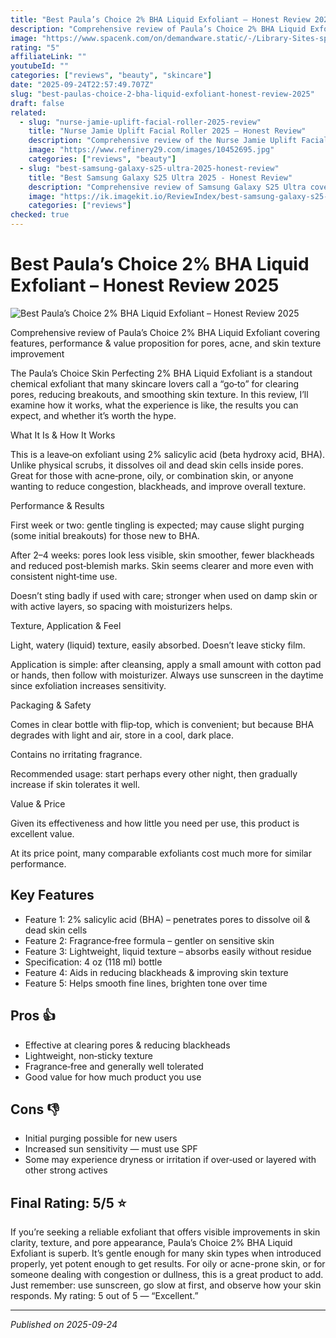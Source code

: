 ```yaml
---
title: "Best Paula’s Choice 2% BHA Liquid Exfoliant – Honest Review 2025"
description: "Comprehensive review of Paula’s Choice 2% BHA Liquid Exfoliant covering features, performance & value proposition for pores, acne, and skin texture improvement"
image: "https://www.spacenk.com/on/demandware.static/-/Library-Sites-spacenk-global/default/dw0b14bb80/paulas-choice-bha-liquid-exfoliant-review-space-nk.jpg"
rating: "5"
affiliateLink: ""
youtubeId: ""
categories: ["reviews", "beauty", "skincare"]
date: "2025-09-24T22:57:49.707Z"
slug: "best-paulas-choice-2-bha-liquid-exfoliant-honest-review-2025"
draft: false
related:
  - slug: "nurse-jamie-uplift-facial-roller-2025-review"
    title: "Nurse Jamie Uplift Facial Roller 2025 – Honest Review"
    description: "Comprehensive review of the Nurse Jamie Uplift Facial Roller covering features, performance, and value proposition."
    image: "https://www.refinery29.com/images/10452695.jpg"
    categories: ["reviews", "beauty"]
  - slug: "best-samsung-galaxy-s25-ultra-2025-honest-review"
    title: "Best Samsung Galaxy S25 Ultra 2025 - Honest Review"
    description: "Comprehensive review of Samsung Galaxy S25 Ultra covering features, performance, and value proposition for tech enthusiasts and everyday users."
    image: "https://ik.imagekit.io/ReviewIndex/best-samsung-galaxy-s25-ultra-2025-honest-review.jpg"
    categories: ["reviews"]
checked: true
---
```


# Best Paula’s Choice 2% BHA Liquid Exfoliant – Honest Review 2025

![Best Paula’s Choice 2% BHA Liquid Exfoliant – Honest Review 2025](https://www.spacenk.com/on/demandware.static/-/Library-Sites-spacenk-global/default/dw0b14bb80/paulas-choice-bha-liquid-exfoliant-review-space-nk.jpg)

 Comprehensive review of Paula’s Choice 2% BHA Liquid Exfoliant covering features, performance & value proposition for pores, acne, and skin texture improvement

The Paula’s Choice Skin Perfecting 2% BHA Liquid Exfoliant is a standout chemical exfoliant that many skincare lovers call a “go‑to” for clearing pores, reducing breakouts, and smoothing skin texture. In this review, I’ll examine how it works, what the experience is like, the results you can expect, and whether it’s worth the hype.

What It Is & How It Works

This is a leave‑on exfoliant using 2% salicylic acid (beta hydroxy acid, BHA). Unlike physical scrubs, it dissolves oil and dead skin cells inside pores. Great for those with acne‑prone, oily, or combination skin, or anyone wanting to reduce congestion, blackheads, and improve overall texture.

Performance & Results

First week or two: gentle tingling is expected; may cause slight purging (some initial breakouts) for those new to BHA.

After 2–4 weeks: pores look less visible, skin smoother, fewer blackheads and reduced post‑blemish marks. Skin seems clearer and more even with consistent night‑time use.

Doesn’t sting badly if used with care; stronger when used on damp skin or with active layers, so spacing with moisturizers helps.

Texture, Application & Feel

Light, watery (liquid) texture, easily absorbed. Doesn’t leave sticky film.

Application is simple: after cleansing, apply a small amount with cotton pad or hands, then follow with moisturizer. Always use sunscreen in the daytime since exfoliation increases sensitivity.

Packaging & Safety

Comes in clear bottle with flip‑top, which is convenient; but because BHA degrades with light and air, store in a cool, dark place.

Contains no irritating fragrance.

Recommended usage: start perhaps every other night, then gradually increase if skin tolerates it well.

Value & Price

Given its effectiveness and how little you need per use, this product is excellent value.

At its price point, many comparable exfoliants cost much more for similar performance.


## Key Features

- Feature 1: 2% salicylic acid (BHA) – penetrates pores to dissolve oil & dead skin cells
- Feature 2: Fragrance‑free formula – gentler on sensitive skin
- Feature 3: Lightweight, liquid texture – absorbs easily without residue
- Specification: 4 oz (118 ml) bottle
- Feature 4: Aids in reducing blackheads & improving skin texture
- Feature 5: Helps smooth fine lines, brighten tone over time



## Pros 👍

- Effective at clearing pores & reducing blackheads
- Lightweight, non‑sticky texture
- Fragrance‑free and generally well tolerated
- Good value for how much product you use



## Cons 👎

- Initial purging possible for new users
- Increased sun sensitivity — must use SPF
- Some may experience dryness or irritation if over‑used or layered with other strong actives


## Final Rating: 5/5 ⭐

If you’re seeking a reliable exfoliant that offers visible improvements in skin clarity, texture, and pore appearance, Paula’s Choice 2% BHA Liquid Exfoliant is superb. It’s gentle enough for many skin types when introduced properly, yet potent enough to get results. For oily or acne-prone skin, or for someone dealing with congestion or dullness, this is a great product to add. Just remember: use sunscreen, go slow at first, and observe how your skin responds. My rating: 5 out of 5 — “Excellent.”



---

*Published on 2025-09-24*
